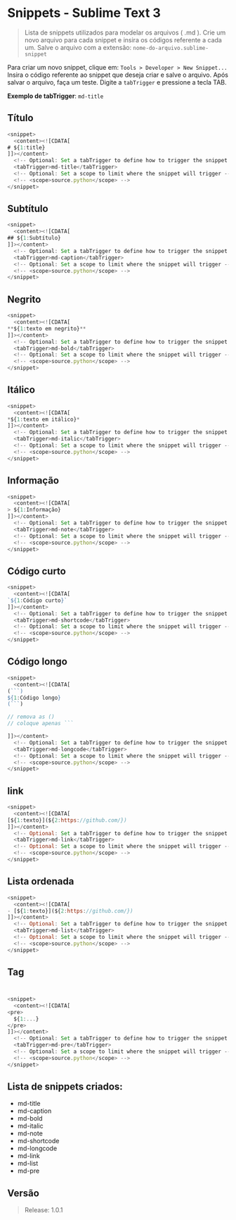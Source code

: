 # Snippets - Sublime Text 3

> Lista de snippets utilizados para modelar os arquivos ( .md ). Crie um novo arquivo para cada snippet e insira os códigos referente a cada um. Salve o arquivo com a extensão: `nome-do-arquivo.sublime-snippet`

Para criar um novo snippet, clique em: `Tools > Developer > New Snippet...`
Insira o código referente ao snippet que deseja criar e salve o arquivo.
Após salvar o arquivo, faça um teste. Digite a `tabTrigger` e pressione a tecla TAB.

**Exemplo de tabTrigger**: `md-title`

## Título

```javascript
<snippet>
  <content><![CDATA[
# ${1:title}
]]></content>
  <!-- Optional: Set a tabTrigger to define how to trigger the snippet -->
  <tabTrigger>md-title</tabTrigger>
  <!-- Optional: Set a scope to limit where the snippet will trigger -->
  <!-- <scope>source.python</scope> -->
</snippet>
```

## Subtítulo

```javascript
<snippet>
  <content><![CDATA[
## ${1:Subtítulo}
]]></content>
  <!-- Optional: Set a tabTrigger to define how to trigger the snippet -->
  <tabTrigger>md-caption</tabTrigger>
  <!-- Optional: Set a scope to limit where the snippet will trigger -->
  <!-- <scope>source.python</scope> -->
</snippet>
```

## Negrito

```javascript
<snippet>
  <content><![CDATA[
**${1:texto em negrito}**
]]></content>
  <!-- Optional: Set a tabTrigger to define how to trigger the snippet -->
  <tabTrigger>md-bold</tabTrigger>
  <!-- Optional: Set a scope to limit where the snippet will trigger -->
  <!-- <scope>source.python</scope> -->
</snippet>
```

## Itálico

```javascript
<snippet>
  <content><![CDATA[
*${1:texto em itálico}*
]]></content>
  <!-- Optional: Set a tabTrigger to define how to trigger the snippet -->
  <tabTrigger>md-italic</tabTrigger>
  <!-- Optional: Set a scope to limit where the snippet will trigger -->
  <!-- <scope>source.python</scope> -->
</snippet>
```

## Informação

```javascript
<snippet>
  <content><![CDATA[
> ${1:Informação}
]]></content>
  <!-- Optional: Set a tabTrigger to define how to trigger the snippet -->
  <tabTrigger>md-note</tabTrigger>
  <!-- Optional: Set a scope to limit where the snippet will trigger -->
  <!-- <scope>source.python</scope> -->
</snippet>
```

## Código curto

```javascript
<snippet>
  <content><![CDATA[
`${1:Código curto}`
]]></content>
  <!-- Optional: Set a tabTrigger to define how to trigger the snippet -->
  <tabTrigger>md-shortcode</tabTrigger>
  <!-- Optional: Set a scope to limit where the snippet will trigger -->
  <!-- <scope>source.python</scope> -->
</snippet>
```

## Código longo

```javascript
<snippet>
  <content><![CDATA[
(```)
${1:Código longo}
(```)

// remova as ()
// coloque apenas ```

]]></content>
  <!-- Optional: Set a tabTrigger to define how to trigger the snippet -->
  <tabTrigger>md-longcode</tabTrigger>
  <!-- Optional: Set a scope to limit where the snippet will trigger -->
  <!-- <scope>source.python</scope> -->
</snippet>
```

## link

```javascript
<snippet>
  <content><![CDATA[
[${1:texto}](${2:https://github.com/})
]]></content>
  <!-- Optional: Set a tabTrigger to define how to trigger the snippet -->
  <tabTrigger>md-link</tabTrigger>
  <!-- Optional: Set a scope to limit where the snippet will trigger -->
  <!-- <scope>source.python</scope> -->
</snippet>
```

## Lista ordenada

```javascript
<snippet>
  <content><![CDATA[
- [${1:texto}](${2:https://github.com/})
]]></content>
  <!-- Optional: Set a tabTrigger to define how to trigger the snippet -->
  <tabTrigger>md-list</tabTrigger>
  <!-- Optional: Set a scope to limit where the snippet will trigger -->
  <!-- <scope>source.python</scope> -->
</snippet>
```

## Tag <pre>

```javascript
<snippet>
  <content><![CDATA[
<pre>
  ${1:...}
</pre>
]]></content>
  <!-- Optional: Set a tabTrigger to define how to trigger the snippet -->
  <tabTrigger>md-pre</tabTrigger>
  <!-- Optional: Set a scope to limit where the snippet will trigger -->
  <!-- <scope>source.python</scope> -->
</snippet>
```

## Lista de snippets criados:

- md-title
- md-caption
- md-bold
- md-italic
- md-note
- md-shortcode
- md-longcode
- md-link
- md-list
- md-pre

## Versão

> Release: 1.0.1
